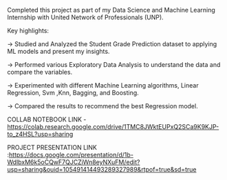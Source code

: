 Completed this project as part of my Data Science and Machine Learning Internship with United Network of Professionals (UNP).

Key highlights:

-> Studied and Analyzed the Student Grade Prediction dataset to applying ML models and present my insights.

-> Performed various Exploratory Data Analysis to understand the data and compare the variables.

-> Experimented with different Machine Learning algorithms, Linear Regression, Svm ,Knn, Bagging, and Boosting.

-> Compared the results to recommend the best Regression model.

COLLAB NOTEBOOK LINK - https://colab.research.google.com/drive/1TMC8JWktEUPxQ2SCa9K9KJP-to_z4HSL?usp=sharing

PROJECT PRESENTATION LINK :https://docs.google.com/presentation/d/1b-WdlbxM6k5oCQwF7QJCZiWn8eyNXuFM/edit?usp=sharing&ouid=105491414493289327989&rtpof=true&sd=true
